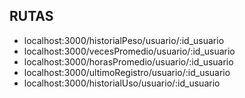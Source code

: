 
## RUTAS

- localhost:3000/historialPeso/usuario/:id_usuario
- localhost:3000/vecesPromedio/usuario/:id_usuario
- localhost:3000/horasPromedio/usuario/:id_usuario
- localhost:3000/ultimoRegistro/usuario/:id_usuario
- localhost:3000/historialUso/usuario/:id_usuario
